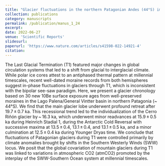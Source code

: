 ```yaml
---
title: "Glacier fluctuations in the northern Patagonian Andes (44°S) imply wind-modulated interhemispheric in-phase climate shifts during Termination 1"
collection: publications
category: manuscripts
permalink: /publication/manus_1_24
excerpt:
date: 2022-06-27
venue: 'Scientific Reports'
slidesurl: 
paperurl: 'https://www.nature.com/articles/s41598-022-14921-4'
citation: 
---
```

The Last Glacial Termination (T1) featured major changes in global circulation systems that led to a shift from glacial to interglacial climate. While polar ice cores attest to an antiphased thermal pattern at millennial timescales, recent well-dated moraine records from both hemispheres suggest in-phase fluctuations in glaciers through T1, which is inconsistent with the bipolar see-saw paradigm. Here, we present a glacier chronology based on 30 new 10Be surface exposure ages from well-preserved moraines in the Lago Palena/General Vintter basin in northern Patagonia (~ 44°S). We find that the main glacier lobe underwent profound retreat after 19.7 ± 0.7 ka. This recessional trend led to the individualization of the Cerro Riñón glacier by ~ 16.3 ka, which underwent minor readvances at 15.9 ± 0.5 ka during Heinrich Stadial 1, during the Antarctic Cold Reversal with successive maxima at 13.5 ± 0.4, 13.1 ± 0.4, and 13.1 ± 0.5 ka, and a minor culmination at 12.5 ± 0.4 ka during Younger Dryas time. We conclude that fluctuations of Patagonian glaciers during T1 were controlled primarily by climate anomalies brought by shifts in the Southern Westerly Winds (SWW) locus. We posit that the global covariation of mountain glaciers during T1 was linked to variations in atmospheric CO2 (atmCO2) promoted by the interplay of the SWW-Southern Ocean system at millennial timescales.

